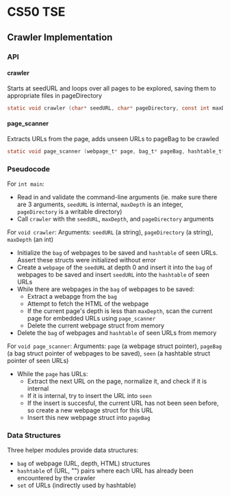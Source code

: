 # CS50 TSE

## Crawler Implementation

### API

#### crawler
Starts at seedURL and loops over all pages to be explored, saving them to appropriate files in pageDirectory
```c 
static void crawler (char* seedURL, char* pageDirectory, const int maxDepth)
```
#### page_scanner
Extracts URLs from the page, adds unseen URLs to pageBag to be crawled
```c 
static void page_scanner (webpage_t* page, bag_t* pageBag, hashtable_t* seen)
```

### Pseudocode

For `int main`:
* Read in and validate the command-line arguments (ie. make sure there are 3 arguments, `seedURL` is internal, `maxDepth` is an integer, `pageDirectory` is a writable directory)
* Call `crawler` with the `seedURL`, `maxDepth`, and `pageDirectory` arguments

For `void crawler`:
Arguments: `seedURL` (a string), `pageDirectory` (a string), `maxDepth` (an int)
* Initialize the `bag` of webpages to be saved and `hashtable` of seen URLs. Assert these structs were initialized without error
* Create a `webpage` of the `seedURL` at depth 0 and insert it into the `bag` of webpages to be saved and insert `seedURL` into the `hashtable` of seen URLs
* While there are webpages in the `bag` of webpages to be saved:
    * Extract a webapge from the `bag`
    * Attempt to fetch the HTML of the webpage
    * If the current page's depth is less than `maxDepth`, scan the current page for embedded URLs using `page_scanner`
    * Delete the current webpage struct from memory
* Delete the `bag` of webpages and `hashtable` of seen URLs from memory

For `void page_scanner`:
Arguments: `page` (a webpage struct pointer), `pageBag` (a bag struct pointer of webpages to be saved), `seen` (a hashtable struct pointer of seen URLs)
* While the `page` has URLs:
    * Extract the next URL on the page, normalize it, and check if it is internal
    * If it is internal, try to insert the URL into `seen`
    * If the insert is succesful, the current URL has not been seen before, so create a new webpage struct for this URL
    * Insert this new webpage struct into `pageBag`

### Data Structures
Three helper modules provide data structures:
* `bag` of webpage (URL, depth, HTML) structures
* `hashtable` of (URL, "") pairs where each URL has already been encountered by the crawler
* `set` of URLs (indirectly used by hashtable)